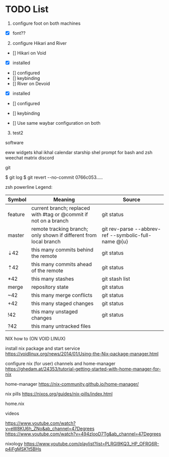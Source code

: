 # TODO List

1. configure foot on both machines
  - [x] font??
2. configure Hikari and River
  - [] Hikari on Void
  - [x] installed
  - [] configured
  - [] keybinding
  - [] River on Devoid
  - [x] installed
  - [] configured
  - [] keybinding
   
  - [] Use same waybar configuration on both

3. test2


software

eww widgets
khal ikhal calendar
starship shel prompt for bash and zsh
weechat matrix
discord

git

$ git log
$ git revert --no-commit 0766c053.....


zsh powerline
Legend:

| Symbol  | Meaning                                                           | Source                                               |
| --------| ------------------------------------------------------------------| ---------------------------------------------------- |
| feature | current branch; replaced with #tag or @commit if not on a branch  | git status                                           |
| master  | remote tracking branch; only shown if different from local branch | git rev-parse --abbrev-ref --symbolic-full-name @{u} |
| ⇣42     | this many commits behind the remote                               | git status                                           |
| ⇡42     | this many commits ahead of the remote                             | git status                                           |
| *42     | this many stashes                                                 | git stash list                                       |
| merge   | repository state                                                  | git status                                           |
| ~42     | this many merge conflicts                                         | git status                                           |
| +42     | this many staged changes                                          | git status                                           |
| !42     | this many unstaged changes                                        | git status                                           |
| ?42     | this many untracked files    



































NIX how to (ON VOID LINUX)

install nix package and start service
https://voidlinux.org/news/2014/01/Using-the-Nix-package-manager.html

configure nix (for user) channels and home-manager
https://ghedam.at/24353/tutorial-getting-started-with-home-manager-for-nix

home-manager
https://nix-community.github.io/home-manager/

nix pills
https://nixos.org/guides/nix-pills/index.html

home.nix



videos

https://www.youtube.com/watch?v=eW8KU6h_ZNo&ab_channel=47Degrees
https://www.youtube.com/watch?v=494zlooD7Tg&ab_channel=47Degrees

nixology
https://www.youtube.com/playlist?list=PLRGI9KQ3_HP_OFRG6R-p4iFgMSK1t5BHs
